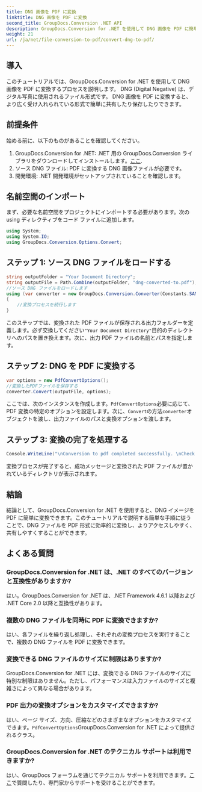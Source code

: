 ```yaml
---
title: DNG 画像を PDF に変換
linktitle: DNG 画像を PDF に変換
second_title: GroupDocs.Conversion .NET API
description: GroupDocs.Conversion for .NET を使用して DNG 画像を PDF に簡単に変換する方法を学びます。シームレスな変換については、ステップバイステップのガイドに従ってください。
weight: 21
url: /ja/net/file-conversion-to-pdf/convert-dng-to-pdf/
---
```

## 導入
このチュートリアルでは、GroupDocs.Conversion for .NET を使用して DNG 画像を PDF に変換するプロセスを説明します。 DNG (Digital Negative) は、デジタル写真に使用されるファイル形式です。 DNG 画像を PDF に変換すると、より広く受け入れられている形式で簡単に共有したり保存したりできます。
## 前提条件
始める前に、以下のものがあることを確認してください。
1.  GroupDocs.Conversion for .NET: .NET 用の GroupDocs.Conversion ライブラリをダウンロードしてインストールします。[ここ](https://releases.groupdocs.com/conversion/net/).
2. ソース DNG ファイル: PDF に変換する DNG 画像ファイルが必要です。
3. 開発環境: .NET 開発環境がセットアップされていることを確認します。

## 名前空間のインポート
まず、必要な名前空間をプロジェクトにインポートする必要があります。次の using ディレクティブをコード ファイルに追加します。
```csharp
using System;
using System.IO;
using GroupDocs.Conversion.Options.Convert;
```
## ステップ 1: ソース DNG ファイルをロードする
```csharp
string outputFolder = "Your Document Directory";
string outputFile = Path.Combine(outputFolder, "dng-converted-to.pdf");
//ソース DNG ファイルをロードします
using (var converter = new GroupDocs.Conversion.Converter(Constants.SAMPLE_DNG))
{
    //変換プロセスを続行します
}
```
このステップでは、変換された PDF ファイルが保存される出力フォルダーを定義します。必ず交換してください`"Your Document Directory"`目的のディレクトリへのパスを置き換えます。次に、出力 PDF ファイルの名前とパスを指定します。
## ステップ 2: DNG を PDF に変換する
```csharp
var options = new PdfConvertOptions();
//変換したPDFファイルを保存する
converter.Convert(outputFile, options);
```
ここでは、次のインスタンスを作成します。`PdfConvertOptions`必要に応じて、PDF 変換の特定のオプションを設定します。次に、`Convert`の方法`converter`オブジェクトを渡し、出力ファイルのパスと変換オプションを渡します。
## ステップ 3: 変換の完了を処理する
```csharp
Console.WriteLine("\nConversion to pdf completed successfully. \nCheck output in {0}", outputFolder);
```
変換プロセスが完了すると、成功メッセージと変換された PDF ファイルが置かれているディレクトリが表示されます。

## 結論
結論として、GroupDocs.Conversion for .NET を使用すると、DNG イメージを PDF に簡単に変換できます。このチュートリアルで説明する簡単な手順に従うことで、DNG ファイルを PDF 形式に効率的に変換し、よりアクセスしやすく、共有しやすくすることができます。
## よくある質問
### GroupDocs.Conversion for .NET は、.NET のすべてのバージョンと互換性がありますか?
はい。GroupDocs.Conversion for .NET は、.NET Framework 4.6.1 以降および .NET Core 2.0 以降と互換性があります。
### 複数の DNG ファイルを同時に PDF に変換できますか?
はい、各ファイルを繰り返し処理し、それぞれの変換プロセスを実行することで、複数の DNG ファイルを PDF に変換できます。
### 変換できる DNG ファイルのサイズに制限はありますか?
GroupDocs.Conversion for .NET には、変換できる DNG ファイルのサイズに特別な制限はありません。ただし、パフォーマンスは入力ファイルのサイズと複雑さによって異なる場合があります。
### PDF 出力の変換オプションをカスタマイズできますか?
はい、ページ サイズ、方向、圧縮などのさまざまなオプションをカスタマイズできます。`PdfConvertOptions`GroupDocs.Conversion for .NET によって提供されるクラス。
### GroupDocs.Conversion for .NET のテクニカル サポートは利用できますか?
はい、GroupDocs フォーラムを通じてテクニカル サポートを利用できます。[ここ](https://forum.groupdocs.com/c/conversion/11)で質問したり、専門家からサポートを受けることができます。